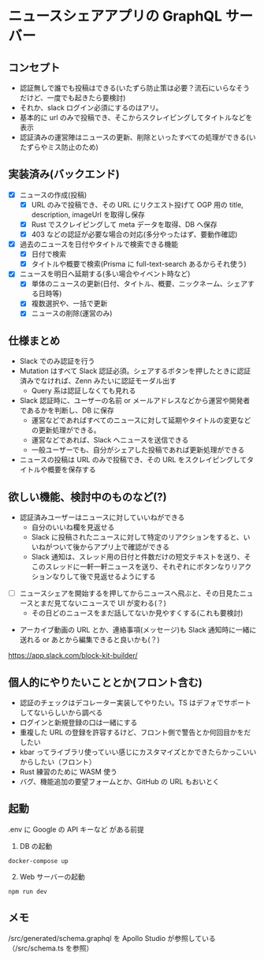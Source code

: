 # ニュースシェアアプリの GraphQL サーバー

## コンセプト

- 認証無しで誰でも投稿はできる(いたずら防止策は必要？流石にいらなそうだけど、一度でも起きたら要検討)
- それか、slack ログイン必須にするのはアリ。
- 基本的に url のみで投稿でき、そこからスクレイピングしてタイトルなどを表示
- 認証済みの運営陣はニュースの更新、削除といったすべての処理ができる(いたずらやミス防止のため)

## 実装済み(バックエンド)

- [x] ニュースの作成(投稿)
  - [x] URL のみで投稿でき、その URL にリクエスト投げて OGP 用の title, description, imageUrl を取得し保存
  - [x] Rust でスクレイピングして meta データを取得、DB へ保存
  - [x] 403 などの認証が必要な場合の対応(多分やったはず、要動作確認)
- [x] 過去のニュースを日付やタイトルで検索できる機能
  - [x] 日付で検索
  - [x] タイトルや概要で検索(Prisma に full-text-search あるからそれ使う)
- [x] ニュースを明日へ延期する(多い場合やイベント時など)
  - [x] 単体のニュースの更新(日付、タイトル、概要、ニックネーム、シェアする日時等)
  - [x] 複数選択や、一括で更新
  - [x] ニュースの削除(運営のみ)

## 仕様まとめ

- Slack でのみ認証を行う
- Mutation はすべて Slack 認証必須。シェアするボタンを押したときに認証済みでなければ、Zenn みたいに認証モーダル出す
  - Query 系は認証しなくても見れる
- Slack 認証時に、ユーザーの名前 or メールアドレスなどから運営や開発者であるかを判断し、DB に保存
  - 運営などであればすべてのニュースに対して延期やタイトルの変更などの更新処理ができる。
  - 運営などであれば、Slack へニュースを送信できる
  - 一般ユーザーでも、自分がシェアした投稿であれば更新処理ができる
- ニュースの投稿は URL のみで投稿でき、その URL をスクレイピングしてタイトルや概要を保存する

## 欲しい機能、検討中のものなど(?)

- 認証済みユーザーはニュースに対していいねができる
  - 自分のいいね欄を見返せる
  - Slack に投稿されたニュースに対して特定のリアクションをすると、いいねがついて後からアプリ上で確認ができる
  - Slack 通知は、スレッド用の日付と件数だけの短文テキストを送り、そこのスレッドに一軒一軒ニュースを送り、それぞれにボタンなりリアクションなりして後で見返せるようにする
- [ ] ニュースシェアを開始するを押してからニュースへ飛ぶと、その日見たニュースとまだ見てないニュースで UI が変わる(？)
  - その日どのニュースをまだ話してないか見やすくする(これも要検討)
- アーカイブ動画の URL とか、連絡事項(メッセージ)も Slack 通知時に一緒に送れる or あとから編集できると良いかも(？)

<!-- - サロンのカレンダーを取り込んで自動で延期？でもそうするとカレンダーの信用性とか色々必要になってくる -->
<!-- - 別でサロンのカレンダーアプリ的なの会っても面白いかも。カレンダーつくれて Slack に投稿もできる -->
<!-- - Google 認証実装したいから、運営＆自分のみ延期できるよう、メールアドレスとかハードコードして認証済みの人のみ Slack 通知できる -->
<!-- - もしくは、時間になったら自動で毎日送信？ -->
<!-- - [ ] ニュースの本文の文字の数とかから何分で読み終わるか的なやつ(いらないかもなので検討) -->
<!-- - (却下済み)保存するのは URL だけにして、表示時に URL へリクエストして取得して返すでも良いかも(タイトルとか概要で検索したいので DB に持たせる) -->

https://app.slack.com/block-kit-builder/

## 個人的にやりたいこととか(フロント含む)

- 認証のチェックはデコレーター実装してやりたい。TS はデフォでサポートしてないらしいから調べる
- ログインと新規登録の口は一緒にする
- 重複した URL の登録を許容するけど、フロント側で警告とか何回目かをだしたい
- kbar ってライブラリ使っていい感じにカスタマイズとかできたらかっこいいからしたい（フロント）
- Rust 練習のために WASM 使う
- バグ、機能追加の要望フォームとか、GitHub の URL もおいとく

## 起動

.env に Google の API キーなど がある前提

1. DB の起動

```bash:terminal
docker-compose up
```

2. Web サーバーの起動

```bash:terminal
npm run dev
```

## メモ

/src/generated/schema.graphql を Apollo Studio が参照している（/src/schema.ts を参照）
